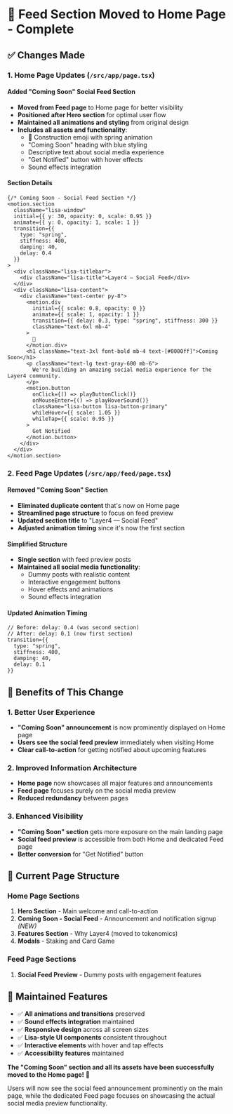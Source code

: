 # 🎯 **Feed Section Moved to Home Page - Complete**

## ✅ **Changes Made**

### **1. Home Page Updates (`/src/app/page.tsx`)**

#### **Added "Coming Soon" Social Feed Section**
- **Moved from Feed page** to Home page for better visibility
- **Positioned after Hero section** for optimal user flow
- **Maintained all animations and styling** from original design
- **Includes all assets and functionality**:
  - 🚧 Construction emoji with spring animation
  - "Coming Soon" heading with blue styling
  - Descriptive text about social media experience
  - "Get Notified" button with hover effects
  - Sound effects integration

#### **Section Details**
```tsx
{/* Coming Soon - Social Feed Section */}
<motion.section 
  className="lisa-window"
  initial={{ y: 30, opacity: 0, scale: 0.95 }}
  animate={{ y: 0, opacity: 1, scale: 1 }}
  transition={{ 
    type: "spring", 
    stiffness: 400, 
    damping: 40, 
    delay: 0.4 
  }}
>
  <div className="lisa-titlebar">
    <div className="lisa-title">Layer4 — Social Feed</div>
  </div>
  <div className="lisa-content">
    <div className="text-center py-8">
      <motion.div
        initial={{ scale: 0.8, opacity: 0 }}
        animate={{ scale: 1, opacity: 1 }}
        transition={{ delay: 0.3, type: "spring", stiffness: 300 }}
        className="text-6xl mb-4"
      >
        🚧
      </motion.div>
      <h1 className="text-3xl font-bold mb-4 text-[#0000ff]">Coming Soon</h1>
      <p className="text-lg text-gray-600 mb-6">
        We're building an amazing social media experience for the Layer4 community.
      </p>
      <motion.button
        onClick={() => playButtonClick()}
        onMouseEnter={() => playHoverSound()}
        className="lisa-button lisa-button-primary"
        whileHover={{ scale: 1.05 }}
        whileTap={{ scale: 0.95 }}
      >
        Get Notified
      </motion.button>
    </div>
  </div>
</motion.section>
```

### **2. Feed Page Updates (`/src/app/feed/page.tsx`)**

#### **Removed "Coming Soon" Section**
- **Eliminated duplicate content** that's now on Home page
- **Streamlined page structure** to focus on feed preview
- **Updated section title** to "Layer4 — Social Feed"
- **Adjusted animation timing** since it's now the first section

#### **Simplified Structure**
- **Single section** with feed preview posts
- **Maintained all social media functionality**:
  - Dummy posts with realistic content
  - Interactive engagement buttons
  - Hover effects and animations
  - Sound effects integration

#### **Updated Animation Timing**
```tsx
// Before: delay: 0.4 (was second section)
// After: delay: 0.1 (now first section)
transition={{ 
  type: "spring", 
  stiffness: 400, 
  damping: 40, 
  delay: 0.1 
}}
```

## 🎯 **Benefits of This Change**

### **1. Better User Experience**
- **"Coming Soon" announcement** is now prominently displayed on Home page
- **Users see the social feed preview** immediately when visiting Home
- **Clear call-to-action** for getting notified about upcoming features

### **2. Improved Information Architecture**
- **Home page** now showcases all major features and announcements
- **Feed page** focuses purely on the social media preview
- **Reduced redundancy** between pages

### **3. Enhanced Visibility**
- **"Coming Soon" section** gets more exposure on the main landing page
- **Social feed preview** is accessible from both Home and dedicated Feed page
- **Better conversion** for "Get Notified" button

## 🚀 **Current Page Structure**

### **Home Page Sections**
1. **Hero Section** - Main welcome and call-to-action
2. **Coming Soon - Social Feed** - Announcement and notification signup *(NEW)*
3. **Features Section** - Why Layer4 (moved to tokenomics)
4. **Modals** - Staking and Card Game

### **Feed Page Sections**
1. **Social Feed Preview** - Dummy posts with engagement features

## 🎨 **Maintained Features**

- ✅ **All animations and transitions** preserved
- ✅ **Sound effects integration** maintained
- ✅ **Responsive design** across all screen sizes
- ✅ **Lisa-style UI components** consistent throughout
- ✅ **Interactive elements** with hover and tap effects
- ✅ **Accessibility features** maintained

**The "Coming Soon" section and all its assets have been successfully moved to the Home page!** 🎉

Users will now see the social feed announcement prominently on the main page, while the dedicated Feed page focuses on showcasing the actual social media preview functionality.
